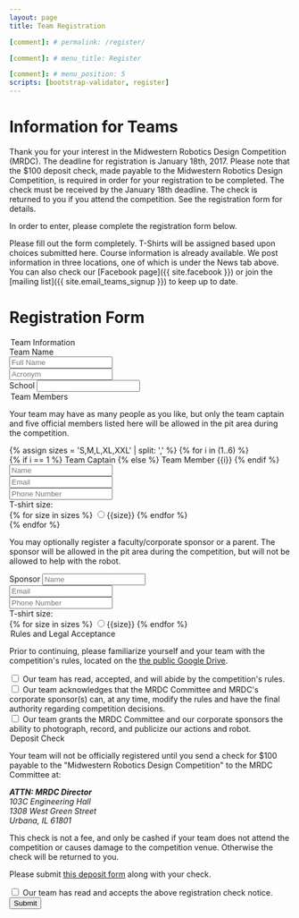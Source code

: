 ```yaml
---
layout: page
title: Team Registration

[comment]: # permalink: /register/

[comment]: # menu_title: Register

[comment]: # menu_position: 5
scripts: [bootstrap-validator, register]
---
```


# Information for Teams

Thank you for your interest in the Midwestern Robotics Design Competition (MRDC).
The deadline for registration is January 18th, 2017. Please note that the $100
deposit check, made payable to the Midwestern Robotics Design Competition,
is required in order for your registration to be completed.  The check must be
received by the January 18th deadline. The check is returned to you if you
attend the competition.  See the registration form for details.

In order to enter, please complete the registration form below.

Please fill out the form completely. T-Shirts will be assigned based upon
choices submitted here.  Course information is already available.  We post
information in three locations, one of which is under the News tab above.
You can also check our [Facebook page]({{ site.facebook }}) or join the
[mailing list]({{ site.email_teams_signup }}) to keep up to date.

# Registration Form

<form data-toggle="validator" role="form" action="{{ site.baseurl }}/register_submit.php" method="post">
  <div class="well">
    <legend>Team Information</legend>
    <div class="form-group form-row-group">
      <label for="inputTeamName" class="control-label">Team Name</label>
      <div class="row">
        <div class="form-group col-sm-8">
          <input type="text" class="form-control" id="inputTeamName" name="TeamName" placeholder="Full Name" required>
        </div>
        <div class="form-group col-sm-4">
          <input type="text" class="form-control" id="inputTeamAbbr" name="TeamAbbr" placeholder="Acronym">
        </div>
      </div>
    </div>
    <div class="form-group">
      <label for="inputTeamSchool" class="control-label">School</label>
      <input type="text" class="form-control" id="inputTeamSchool" name="TeamSchool" placeholder="" required>
    </div>
    <!--div class="form-group">
      <label for="inputTeamEmail" class="control-label">Contact Email</label>
      <input type="email" class="form-control" id="inputTeamEmail" name="TeamEmail" placeholder="" data-error="Please enter a valid email address" required>
      <div class="help-block with-errors"></div>
    </div-->
  </div>
  <div class="well">
    <legend>Team Members</legend>
    <p>Your team may have as many people as you like, but only the team captain and five official members listed here will be allowed in the pit area during the competition.</p>
    {% assign sizes = 'S,M,L,XL,XXL' | split: ',' %}
    {% for i in (1..6) %}
      <div class="form-group">
        <label class="control-label">
          {% if i == 1 %}
            Team Captain
          {% else %}
            Team Member {{i}}
          {% endif %}
        </label>
        <input type="text" class="form-control collapse-control" name="Member{{i}}Name" placeholder="Name" {% if i == 1 %}required{% endif %}>
      </div>
      <div>
        <div class="form-group">
          <input type="email" class="form-control" name="Member{{i}}Email" placeholder="Email" data-error="Please enter a valid email address">
          <div class="help-block with-errors"></div>
        </div>
        <div class="form-group">
          <input type="tel" class="form-control" name="Member{{i}}Phone" placeholder="Phone Number" data-error="Please enter a valid phone number" pattern="([^0-9]*[0-9]){10}.*">
          <div class="help-block with-errors"></div>
        </div>
        <div class="form-group">
          <span class="control-label">T-shirt size: </span>
          <div class="btn-group" data-toggle="buttons">
            {% for size in sizes %}
              <label class="btn btn-sm btn-default">
                <input type="radio" name="Member{{i}}Size" value="{{size}}">{{size}}
              </label>
            {% endfor %}  
          </div>
          <div class="help-block with-errors"></div>
        </div>
      </div>
    {% endfor %}
    <p>You may optionally register a faculty/corporate sponsor or a parent.  The sponsor will be allowed in the pit area during the competition, but will not be allowed to help with the robot.</p>
    <div class="form-group">
        <label class="control-label">Sponsor</label>
        <input type="text" class="form-control collapse-control" name="SponsorName" placeholder="Name">
      </div>
      <div>
        <div class="form-group">
          <input type="email" class="form-control" name="SponsorEmail" placeholder="Email" data-error="Please enter a valid email address">
          <div class="help-block with-errors"></div>
        </div>
        <div class="form-group">
          <input type="tel" class="form-control" name="SponsorPhone" placeholder="Phone Number" data-error="Please enter a valid phone number" pattern="([^0-9]*[0-9]){10}.*">
          <div class="help-block with-errors"></div>
        </div>
        <div class="form-group">
          <span class="control-label">T-shirt size: </span>
          <div class="btn-group" data-toggle="buttons">
            {% for size in sizes %}
              <label class="btn btn-sm btn-default">
                <input type="radio" name="SponsorSize" value="{{size}}">{{size}}
              </label>
            {% endfor %}  
          </div>
          <div class="help-block with-errors"></div>
        </div>
      </div>
  </div> 
  <div class="well">  
    <legend>Rules and Legal Acceptance</legend>
    <p>
      Prior to continuing, please familiarize yourself and your team with the competition's rules, located on the <a href="{{ site.google_drive }}">the public Google Drive</a>.
    </p>
    <div class="form-group">
      <div class="checkbox">
        <label>
          <input type="checkbox" name="RulesAccept" data-error="Required" required>
          Our team has read, accepted, and will abide by the competition's rules.
        </label>
        <div class="help-block with-errors"></div>
      </div>
    </div>
    <div class="form-group">
      <div class="checkbox">
        <label>
          <input type="checkbox" name="ModifyAccept" data-error="Required" required>
          Our team acknowledges that the MRDC Committee and MRDC's corporate sponsor(s) can, at any time, modify the rules and have the final authority regarding competition decisions.
        </label>
        <div class="help-block with-errors"></div>
      </div>
    </div>
    <div class="form-group">
      <div class="checkbox">
        <label>
          <input type="checkbox" name="PhotoAccept" data-error="Required" required>
          Our team grants the MRDC Committee and our corporate sponsors the ability to photograph, record, and publicize our actions and robot.
        </label>
        <div class="help-block with-errors"></div>
      </div>
    </div>
    <legend>Deposit Check</legend>
    <p>
      Your team will not be officially registered until you send a check for
      $100 payable to the "Midwestern Robotics Design Competition" to the MRDC Committee at:
    </p>
    <address>
      <strong>ATTN: MRDC Director</strong><br>
      103C Engineering Hall<br>
      1308 West Green Street<br>
      Urbana, IL 61801<br>
    </address>
    <p>
      This check is not a fee, and only be cashed if your team does not attend
      the competition or causes damage to the competition venue.  Otherwise
      the check will be returned to you.
    </p>
    <p>
      Please submit <a href="https://drive.google.com/file/d/0B0VNJlWZGkwNR1c4WUJIR3l4LW8/view?usp=sharing">this deposit form</a> along with your check.
    </p>
    <div class="form-group">
      <div class="checkbox">
        <label>
          <input type="checkbox" name="CheckAccept" data-error="Required" required>
          Our team has read and accepts the above registration check notice.
        </label>
        <div class="help-block with-errors"></div>
      </div>
    </div>
  </div>
  <div class="form-group text-center">
    <button type="submit" class="btn btn-lg btn-primary">Submit</button>
  </div>
</form>
